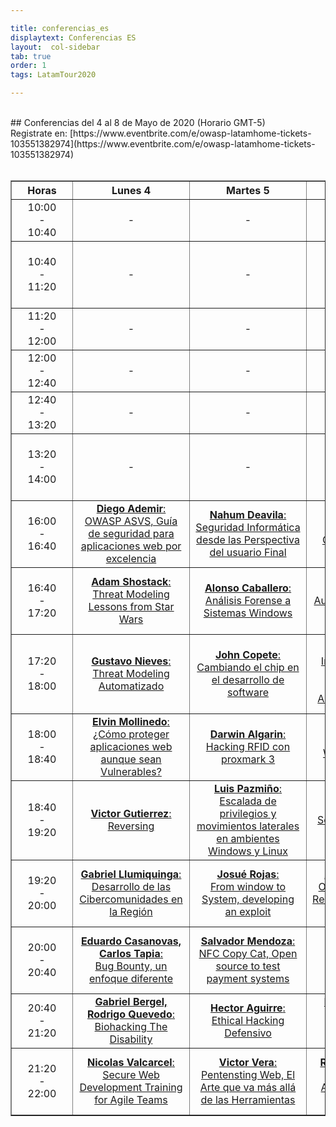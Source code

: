 ```yaml
---

title: conferencias_es
displaytext: Conferencias ES
layout:  col-sidebar
tab: true
order: 1
tags: LatamTour2020

---
```

<style>
@media (max-width: 950px) {
  .divTable {
    width: 90vw;
    overflow-x: scroll;
  }
  .conferenceTable {
    left: 0;
    right: 0;
    margin: 0;
    font-size: small;
  }
  .hourColumn {
    min-width: 38px;
    padding: 0;
  }
  .otherColumns {
    min-width: 100px;
    padding: 0;
  }
}
@media (max-width: 1150px) {
  .col-sidebar .main-wrapper {
    display: grid;
    grid-template-rows: auto;
    grid-template-columns: 1fr;
    grid-template-areas:
        "title"
        "github"
        "menu"
        "body"
        "repo"
        "side";
  }
}
@media (min-width:950px) {
  .hourColumn {
    min-width: 81px;
  }
  .otherColumns {
    min-width: 170px;
    width:18%;
  }
}
</style>
<br>
## Conferencias del 4 al 8 de Mayo de 2020 (Horario GMT-5)
<br>
Registrate en: [https://www.eventbrite.com/e/owasp-latamhome-tickets-103551382974](https://www.eventbrite.com/e/owasp-latamhome-tickets-103551382974)
<br><br>
<!-- links to google calendar make with https://decomaan.github.io/google-calendar-link-generator/ -->
<div class="divTable">
<table class="conferenceTable" border="1" style="text-align: center; width: 100%;">
  <tr>
    <th class="hourColumn">Horas</th>
    <th class="otherColumns">Lunes 4</th>
    <th class="otherColumns">Martes 5</th>
    <th class="otherColumns">Miércoles 6</th>
    <th class="otherColumns">Jueves 7</th>
    <th class="otherColumns">Viernes 8</th>
  </tr>
  <tr>
    <td class="hourColumn">10:00<br>-<br>10:40</td>
    <td class="otherColumns">-</td>
    <td class="otherColumns">-</td>
    <td class="otherColumns">-</td>
    <td class="otherColumns">-</td>
    <td class="otherColumns"><a href="https://www.google.com/calendar/render?action=TEMPLATE&text=Hacking+avanzado+con+ZAP+Proxy+-+Daniel+Echeverr%C3%ADa&details=%2A%2A+OWASP+LATAM+%40home%2C+Pandemic+Edition+%2A%2A&dates=20200508T150000Z%2F20200508T154000Z"><b>Daniel Echeverría</b>:<br>Hacking avanzado con ZAP Proxy</a></td>
  </tr>
    <tr>
    <td class="hourColumn">10:40<br>-<br>11:20</td>
    <td class="otherColumns">-</td>
    <td class="otherColumns">-</td>
    <td class="otherColumns">-</td>
    <td class="otherColumns">-</td>
    <td class="otherColumns"><a href="https://www.google.com/calendar/render?action=TEMPLATE&text=Ciberinteligencia+complemento+indispensable+para+las+organizaciones+-+Mikel+Rufian&details=%2A%2A+OWASP+LATAM+%40home%2C+Pandemic+Edition+%2A%2A&dates=20200508T154000Z%2F20200508T162000Z"><b>Mikel Rufian</b>:<br>Ciberinteligencia complemento indispensable para las organizaciones</a></td>
  </tr>
    <tr>
    <td class="hourColumn">11:20<br>-<br>12:00</td>
    <td class="otherColumns">-</td>
    <td class="otherColumns">-</td>
    <td class="otherColumns">-</td>
    <td class="otherColumns">-</td>
    <td class="otherColumns"><a href="https://www.google.com/calendar/render?action=TEMPLATE&text=Purple+Team+-+Milagros+del+Valle%2C+Mart%C3%ADn+Dur%C3%A1n&details=%2A%2A+OWASP+LATAM+%40home%2C+Pandemic+Edition+%2A%2A&dates=20200508T162000Z%2F20200508T170000Z"><b>Milagros del Valle, Martín Durán</b>:<br>Purple Team</a></td>
  </tr>
  <tr>
    <td class="hourColumn">12:00<br>-<br>12:40</td>
    <td class="otherColumns">-</td>
    <td class="otherColumns">-</td>
    <td class="otherColumns">-</td>
    <td class="otherColumns">-</td>
    <td class="otherColumns"><a href="https://www.google.com/calendar/render?action=TEMPLATE&text=Fabio+Cerullo&details=%2A%2A+OWASP+LATAM+%40home%2C+Pandemic+Edition+%2A%2A&dates=20200508T170000Z%2F20200508T174000Z"><b>Fabio Cerullo</b>:<br>Por definir</a></td>
  </tr>
  <tr>
    <td class="hourColumn">12:40<br>-<br>13:20</td>
    <td class="otherColumns">-</td>
    <td class="otherColumns">-</td>
    <td class="otherColumns">-</td>
    <td class="otherColumns">-</td>
    <td class="otherColumns"><a href="https://www.google.com/calendar/render?action=TEMPLATE&text=Lorenzo+Martinez&details=%2A%2A+OWASP+LATAM+%40home%2C+Pandemic+Edition+%2A%2A&dates=20200508T174000Z%2F20200508T182000Z"><b>Lorenzo Martinez</b>:<br>Por definir</a></td>
  </tr>
  <tr>
    <td class="hourColumn">13:20<br>-<br>14:00</td>
    <td class="otherColumns">-</td>
    <td class="otherColumns">-</td>
    <td class="otherColumns">-</td>
    <td class="otherColumns">-</td>
    <td class="otherColumns"><a href="https://www.google.com/calendar/render?action=TEMPLATE&text=Violencia+de+g%C3%A9nero+digital%2Ccomunicaciones+seguras+-+Paola+Perez&details=%2A%2A+OWASP+LATAM+%40home%2C+Pandemic+Edition+%2A%2A&dates=20200508T182000Z%2F20200508T190000Z"><b>Paola Perez</b>:<br>Violencia de género digital, comunicaciones seguras</a></td>
  </tr>
  <tr>
    <td class="hourColumn">16:00<br>-<br>16:40</td>
    <td class="otherColumns"><a href="https://www.google.com/calendar/render?action=TEMPLATE&text=OWASP+ASVS%2C+Gu%C3%ADa+de+seguridad+para+aplicaciones+web+por+excelencia+-+Diego+Ademir&details=%2A%2A+OWASP+LATAM+%40home%2C+Pandemic+Edition+%2A%2A&dates=20200504T210000Z%2F20200504T214000Z"><b>Diego Ademir</b>:<br>OWASP ASVS, Guía de seguridad para aplicaciones web por excelencia</a></td>
    <td class="otherColumns"><a href="https://www.google.com/calendar/render?action=TEMPLATE&text=Seguridad+Inform%C3%A1tica+desde+las+Perspectiva+del+usuario+Final+-+Nahum+Deavila&details=%2A%2A+OWASP+LATAM+%40home%2C+Pandemic+Edition+%2A%2A&dates=20200505T210000Z%2F20200505T214000Z"><b>Nahum Deavila</b>:<br>Seguridad Informática desde las Perspectiva del usuario Final</a></td>
    <td class="otherColumns"><a href="https://www.google.com/calendar/render?action=TEMPLATE&text=Implementando+OWASP+SAMM+en+Latinoamerica+-+Mateo+Mart%C3%ADnez&details=%2A%2A+OWASP+LATAM+%40home%2C+Pandemic+Edition+%2A%2A&dates=20200506T210000Z%2F20200506T214000Z"><b>Mateo Martínez</b>:<br>Implementando OWASP SAMM en Latinoamerica</a></td>
    <td class="otherColumns"><a href="https://www.google.com/calendar/render?action=TEMPLATE&text=Bug+Bounty%2C+One+year+later+-+Alejandro+Iacobelli%2C+Pablo+Garbossa&details=%2A%2A+OWASP+LATAM+%40home%2C+Pandemic+Edition+%2A%2A&dates=20200507T210000Z%2F20200507T214000Z"><b>Alejandro Iacobelli, Pablo Garbossa</b>:<br>Bug Bounty, One year later</a></td>
    <td class="otherColumns"><a href="https://www.google.com/calendar/render?action=TEMPLATE&text=Lo+que+nadie+te+dijo+antes+de+dedicarte+al+Bug+bounty+-+Jaime+Restrepo&details=%2A%2A+OWASP+LATAM+%40home%2C+Pandemic+Edition+%2A%2A&dates=20200508T210000Z%2F20200508T214000Z"><b>Jaime Restrepo</b>:<br>Lo que nadie te dijo antes de dedicarte al Bug bounty</a></td>
  </tr>
<tr>
    <td class="hourColumn">16:40<br>-<br>17:20</td>
    <td class="otherColumns"><a href="https://www.google.com/calendar/render?action=TEMPLATE&text=Threat+Modeling+Lessons+from+Star+Wars+-+Adam+Shostack&details=%2A%2A+OWASP+LATAM+%40home%2C+Pandemic+Edition+%2A%2A&dates=20200504T214000Z%2F20200504T222000Z"><b>Adam Shostack</b>:<br>Threat Modeling Lessons from Star Wars</a></td>
    <td class="otherColumns"><a href="https://www.google.com/calendar/render?action=TEMPLATE&text=An%C3%A1lisis+Forense+a+Sistemas+Windows+-+Alonso+Caballero&details=%2A%2A+OWASP+LATAM+%40home%2C+Pandemic+Edition+%2A%2A&dates=20200505T214000Z%2F20200505T222000Z"><b>Alonso Caballero</b>:<br>Análisis Forense a Sistemas Windows</a></td>
    <td class="otherColumns"><a href="https://www.google.com/calendar/render?action=TEMPLATE&text=Auditor%C3%ADa+y+Seguridad+en+las+Apps+-+Saira+Isaac&details=%2A%2A+OWASP+LATAM+%40home%2C+Pandemic+Edition+%2A%2A&dates=20200506T214000Z%2F20200506T222000Z"><b>Saira Isaac</b>:<br>Auditoría y Seguridad en las Apps</a></td>
    <td class="otherColumns"><a href="https://www.google.com/calendar/render?action=TEMPLATE&text=Principios+del+Desarrollo+Seguro+-+German+Schmidt&details=%2A%2A+OWASP+LATAM+%40home%2C+Pandemic+Edition+%2A%2A&dates=20200507T214000Z%2F20200507T222000Z"><b>German Schmidt</b>:<br>Principios del Desarrollo Seguro</a></td>
    <td class="otherColumns"><a href="https://www.google.com/calendar/render?action=TEMPLATE&text=Recolecci%C3%B3n+de+Informaci%C3%B3n+en+infraestructuras+internas+-+Juampa+Rodr%C3%ADguez&details=%2A%2A+OWASP+LATAM+%40home%2C+Pandemic+Edition+%2A%2A&dates=20200508T214000Z%2F20200508T222000Z"><b>Juampa Rodríguez</b>:<br>Recolección de Información en infraestructuras internas</a></td>
  </tr>
<tr>
    <td class="hourColumn">17:20<br>-<br>18:00</td>
    <td class="otherColumns"><a href="https://www.google.com/calendar/render?action=TEMPLATE&text=Threat+Modeling+Automatizado+-+Gustavo+Nieves&details=%2A%2A+OWASP+LATAM+%40home%2C+Pandemic+Edition+%2A%2A&dates=20200504T222000Z%2F20200504T230000Z"><b>Gustavo Nieves</b>:<br>Threat Modeling Automatizado</a></td>
    <td class="otherColumns"><a href="https://www.google.com/calendar/render?action=TEMPLATE&text=Cambiando+el+chip+en+el+desarrollo+de+software+-+John+Copete&details=%2A%2A+OWASP+LATAM+%40home%2C+Pandemic+Edition+%2A%2A&dates=20200505T222000Z%2F20200505T230000Z"><b>John Copete</b>:<br>Cambiando el chip en el desarrollo de software</a></td>
    <td class="otherColumns"><a href=""><b>Anabel Broce</b>:<br>Implementando en Producción un Sistema con una Arquitectura Segura</a></td>
    <td class="otherColumns"><a href="https://www.google.com/calendar/render?action=TEMPLATE&text=Controles+de+seguridad+m%C3%A1s+importantes+para+arquitectos+y+desarrolladores+-+Edgard+Salazar&details=%2A%2A+OWASP+LATAM+%40home%2C+Pandemic+Edition+%2A%2A&dates=20200507T222000Z%2F20200507T230000Z"><b>Edgard Salazar</b>:<br>Controles de seguridad más importantes para arquitectos y desarrolladores</a></td>
    <td class="otherColumns"><a href="https://www.google.com/calendar/render?action=TEMPLATE&text=Preparando+un+ambiente+de+pruebas+para+apps+con+Xamarin+-+Everth+Gallegos&details=%2A%2A+OWASP+LATAM+%40home%2C+Pandemic+Edition+%2A%2A&dates=20200508T222000Z%2F20200508T230000Z"><b>Everth Gallegos</b>:<br>Preparando un ambiente de pruebas para apps con Xamarin</a></td>
  </tr>
<tr>
    <td class="hourColumn">18:00<br>-<br>18:40</td>
    <td class="otherColumns"><a href="https://www.google.com/calendar/render?action=TEMPLATE&text=%C2%BFC%C3%B3mo+proteger+aplicaciones+web+aunque+sean+Vulnerables%3F+-+Elvin+Mollinedo&details=%2A%2A+OWASP+LATAM+%40home%2C+Pandemic+Edition+%2A%2A&dates=20200504T230000Z%2F20200504T234000Z"><b>Elvin Mollinedo</b>:<br>¿Cómo proteger aplicaciones web aunque sean Vulnerables?</a></td>
    <td class="otherColumns"><a href="https://www.google.com/calendar/render?action=TEMPLATE&text=Hacking+RFID+con+proxmark+3+-+Darwin+Algarin&details=%2A%2A+OWASP+LATAM+%40home%2C+Pandemic+Edition+%2A%2A&dates=20200505T230000Z%2F20200505T234000Z"><b>Darwin Algarin</b>:<br>Hacking RFID con proxmark 3</a></td>
    <td class="otherColumns"><a href="https://www.google.com/calendar/render?action=TEMPLATE&text=Webshell+webapp+-+Eduardo+Jana&details=%2A%2A+OWASP+LATAM+%40home%2C+Pandemic+Edition+%2A%2A&dates=20200506T230000Z%2F20200506T234000Z"><b>Eduardo Jana</b>:<br>Webshell webapp</a></td>
    <td class="otherColumns"><a href="https://www.google.com/calendar/render?action=TEMPLATE&text=La+Gobernanza+de+la+Informaci%C3%B3n+-+Sandy+Palma&details=%2A%2A+OWASP+LATAM+%40home%2C+Pandemic+Edition+%2A%2A&dates=20200507T230000Z%2F20200507T234000Z"><b>Sandy Palma</b>:<br>La Gobernanza de la Información</a></td>
    <td class="otherColumns"><a href="https://www.google.com/calendar/render?action=TEMPLATE&text=C%C3%B3mo+generar+valor+a+trav%C3%A9s+del+informe+de+Ethical+hacking+-+Juan+Qui%C3%B1e&details=%2A%2A+OWASP+LATAM+%40home%2C+Pandemic+Edition+%2A%2A&dates=20200508T230000Z%2F20200508T234000Z"><b>Juan Quiñe</b>:<br>Cómo generar valor a través del informe de Ethical hacking</a></td>
  </tr>
<tr>
    <td class="hourColumn">18:40<br>-<br>19:20</td>
    <td class="otherColumns"><a href="https://www.google.com/calendar/render?action=TEMPLATE&text=Reversing+-+Victor+Gutierrez&details=%2A%2A+OWASP+LATAM+%40home%2C+Pandemic+Edition+%2A%2A&dates=20200504T234000Z%2F20200505T002000Z"><b>Victor Gutierrez</b>:<br>Reversing</a></td>
    <td class="otherColumns"><a href="https://www.google.com/calendar/render?action=TEMPLATE&text=Escalada+de+privilegios+y+movimientos+laterales+en+ambientes+windows+y+Linux+-+Luis+Pazmi%C3%B1o&details=%2A%2A+OWASP+LATAM+%40home%2C+Pandemic+Edition+%2A%2A&dates=20200505T234000Z%2F20200506T002000Z"><b>Luis Pazmiño</b>:<br>Escalada de privilegios y movimientos laterales en ambientes Windows y Linux</a></td>
    <td class="otherColumns"><a href="https://www.google.com/calendar/render?action=TEMPLATE&text=Security+Knowledge+Framework+-+Ra%C3%BAl+Aguilar&details=%2A%2A+OWASP+LATAM+%40home%2C+Pandemic+Edition+%2A%2A&dates=20200506T234000Z%2F20200507T002000Z"><b>Raúl Aguilar</b>:<br>Security Knowledge Framework</a></td>
    <td class="otherColumns"><a href="https://www.google.com/calendar/render?action=TEMPLATE&text=SOC+y+Threat+Intelligence+-+Fernando+Vela&details=%2A%2A+OWASP+LATAM+%40home%2C+Pandemic+Edition+%2A%2A&dates=20200507T234000Z%2F20200508T002000Z"><b>Fernando Vela</b>:<br>SOC y Threat Intelligence</a></td>
    <td class="otherColumns"><a href="https://www.google.com/calendar/render?action=TEMPLATE&text=Cyber+Red+Team%2C+el+equipo+auditor+de+controles+de+seguridad+-+Ramiro+Pulgar&details=%2A%2A+OWASP+LATAM+%40home%2C+Pandemic+Edition+%2A%2A&dates=20200508T234000Z%2F20200509T002000Z"><b>Ramiro Pulgar</b>:<br>Cyber Red Team, el equipo auditor de controles de seguridad</a></td>
  </tr>
<tr>
    <td class="hourColumn">19:20<br>-<br>20:00</td>
    <td class="otherColumns"><a href="https://www.google.com/calendar/render?action=TEMPLATE&text=Desarrollo+de+las+Cibercomunidades+en+la+Regi%C3%B3n+-+Gabriel+Llumiquinga&details=%2A%2A+OWASP+LATAM+%40home%2C+Pandemic+Edition+%2A%2A&dates=20200505T002000Z%2F20200505T010000Z"><b>Gabriel Llumiquinga</b>:<br>Desarrollo de las Cibercomunidades en la Región</a></td>
    <td class="otherColumns"><a href="https://www.google.com/calendar/render?action=TEMPLATE&text=From+window+to+System%2C+developing+an+explot+-+Josu%C3%A9+Rojas&details=%2A%2A+OWASP+LATAM+%40home%2C+Pandemic+Edition+%2A%2A&dates=20200506T002000Z%2F20200506T010000Z"><b>Josué Rojas</b>:<br>From window to System, developing an exploit</a></td>
    <td class="otherColumns"><a href="https://www.google.com/calendar/render?action=TEMPLATE&text=OSINT%2C+T%C3%A9cnicas+de+Reconocimiento+en+un+Test+de+Intrusi%C3%B3n+-+Armando+Rodas&details=%2A%2A+OWASP+LATAM+%40home%2C+Pandemic+Edition+%2A%2A&dates=20200507T002000Z%2F20200507T010000Z"><b>Armando Rodas</b>:<br>OSINT, Técnicas de Reconocimiento en un Test de Intrusión</a></td>
    <td class="otherColumns"><a href="https://www.google.com/calendar/render?action=TEMPLATE&text=Gesti%C3%B3n+de+seguridad+con+ISM3%2C+la+alternativa+luego+de+un+Pentest+-+Eduardo+Snape&details=%2A%2A+OWASP+LATAM+%40home%2C+Pandemic+Edition+%2A%2A&dates=20200508T002000Z%2F20200508T010000Z"><b>Eduardo Snape</b>:<br>Gestión de seguridad con ISM3, la alternativa luego de un Pentest</a></td>
    <td class="otherColumns"><a href="https://www.google.com/calendar/render?action=TEMPLATE&text=Protecci%C3%B3n+de+acceso+a+las+aplicaciones+bajo+Secure+Access+Service+Edge+-+Rodrigo+Valero&details=%2A%2A+OWASP+LATAM+%40home%2C+Pandemic+Edition+%2A%2A&dates=20200509T002000Z%2F20200509T010000Z"><b>Rodrigo Valero</b>:<br>Protección de acceso a las aplicaciones bajo Secure Access Service Edge</a></td>
  </tr>
<tr>
    <td class="hourColumn">20:00<br>-<br>20:40</td>
    <td class="otherColumns"><a href="https://www.google.com/calendar/render?action=TEMPLATE&text=Bug+Bounty%2C+un+enfoque+diferente+-+Eduardo+Casanovas%2C+Carlos+Tapia&details=%2A%2A+OWASP+LATAM+%40home%2C+Pandemic+Edition+%2A%2A&dates=20200505T010000Z%2F20200505T014000Z"><b>Eduardo Casanovas, Carlos Tapia</b>:<br>Bug Bounty, un enfoque diferente</a></td>
    <td class="otherColumns"><a href="https://www.google.com/calendar/render?action=TEMPLATE&text=NFC+Copy+Cat%2C+Open+source+to+test+payment+system+-+Salvador+Mendoza&details=%2A%2A+OWASP+LATAM+%40home%2C+Pandemic+Edition+%2A%2A&dates=20200506T010000Z%2F20200506T014000Z"><b>Salvador Mendoza</b>:<br>NFC Copy Cat, Open source to test payment systems</a></td>
    <td class="otherColumns"><a href="https://www.google.com/calendar/render?action=TEMPLATE&text=TheHive+como+plataforma+de+respuesta+a+incidente+-+Pablo+Rico&details=%2A%2A+OWASP+LATAM+%40home%2C+Pandemic+Edition+%2A%2A&dates=20200507T010000Z%2F20200507T014000Z"><b>Pablo Rico</b>:<br>TheHive como plataforma de respuesta a incidentes</a></td>
    <td class="otherColumns"><a href="https://www.google.com/calendar/render?action=TEMPLATE&text=Machine+Learning+aplicado+a+la+Ciberseguridad+-+Rafael+Monterroza&details=%2A%2A+OWASP+LATAM+%40home%2C+Pandemic+Edition+%2A%2A&dates=20200508T010000Z%2F20200508T014000Z"><b>Rafael Monterroza</b>:<br>Machine Learning aplicado a la Ciberseguridad</a></td>
    <td class="otherColumns"><a href="https://www.google.com/calendar/render?action=TEMPLATE&text=Ingenier%C3%ADa+social%2C+el+arte+o+la+ciencia+del+hackeo+de+personas%3F+-+Amilcar+de+Le%C3%B3n&details=%2A%2A+OWASP+LATAM+%40home%2C+Pandemic+Edition+%2A%2A&dates=20200509T010000Z%2F20200509T014000Z"><b>Amilcar de León</b>:<br>Ingeniería social, el arte o la ciencia del hackeo de personas?</a></td>
  </tr>
<tr>
    <td class="hourColumn">20:40<br>-<br>21:20</td>
    <td class="otherColumns"><a href="https://www.google.com/calendar/render?action=TEMPLATE&text=Biohacking+The+Disability+-+Gabriel+Bergel%2C+Rodrigo+Quevedo&details=%2A%2A+OWASP+LATAM+%40home%2C+Pandemic+Edition+%2A%2A&dates=20200505T014000Z%2F20200505T022000Z"><b>Gabriel Bergel, Rodrigo Quevedo</b>:<br>Biohacking The Disability</a></td>
    <td class="otherColumns"><a href="https://www.google.com/calendar/render?action=TEMPLATE&text=Ethical+Hacking+Defensivo+-+Hector+Aguirre&details=%2A%2A+OWASP+LATAM+%40home%2C+Pandemic+Edition+%2A%2A&dates=20200506T014000Z%2F20200506T022000Z"><b>Hector Aguirre</b>:<br>Ethical Hacking Defensivo</a></td>
    <td class="otherColumns"><a href="https://www.google.com/calendar/render?action=TEMPLATE&text=MITRE+ATT%26CK%2C+conociendo+al+adversario+-+Michael+Hidalgo&details=%2A%2A+OWASP+LATAM+%40home%2C+Pandemic+Edition+%2A%2A&dates=20200507T014000Z%2F20200507T022000Z"><b>Michael Hidalgo</b>:<br>MITRE ATT&CK, conociendo al adversario</a></td>
    <td class="otherColumns"><a href="https://www.google.com/calendar/render?action=TEMPLATE&text=Seguridad+REST+API%2C+Lo+bueno%2C+lo+malo+y+lo+feo+-+Hubert+de+Mercado&details=%2A%2A+OWASP+LATAM+%40home%2C+Pandemic+Edition+%2A%2A&dates=20200508T014000Z%2F20200508T022000Z"><b>Hubert de Mercado</b>:<br>Seguridad REST API, Lo bueno, lo malo y lo feo</a></td>
    <td class="otherColumns"><a href="https://www.google.com/calendar/render?action=TEMPLATE&text=Threat+Hunting+sin+colores+-+Elezer+Pineda&details=%2A%2A+OWASP+LATAM+%40home%2C+Pandemic+Edition+%2A%2A&dates=20200509T014000Z%2F20200509T022000Z"><b>Elezer Pineda</b>:<br>Threat Hunting sin colores</a></td>
  </tr>
<tr>
    <td class="hourColumn">21:20<br>-<br>22:00</td>
    <td class="otherColumns"><a href="https://www.google.com/calendar/render?action=TEMPLATE&text=Secure+Web+Development+Training+for+Agile+Teams+-+Nicolas+Valcarcel&details=%2A%2A+OWASP+LATAM+%40home%2C+Pandemic+Edition+%2A%2A&dates=20200505T022000Z%2F20200504T030000Z"><b>Nicolas Valcarcel</b>:<br>Secure Web Development Training for Agile Teams</a></td>
    <td class="otherColumns"><a href="https://www.google.com/calendar/render?action=TEMPLATE&text=Pentensting+Web%2C+El+Arte+que+va+m%C3%A1s+all%C3%A1+de+las+Herramientas+-+Victor+Vera&details=%2A%2A+OWASP+LATAM+%40home%2C+Pandemic+Edition+%2A%2A&dates=20200506T022000Z%2F20200505T030000Z"><b>Victor Vera</b>:<br>Pentensting Web, El Arte que va más allá de las Herramientas</a></td>
    <td class="otherColumns"><a href="https://www.google.com/calendar/render?action=TEMPLATE&text=Conociendo+y+Analizando+la+Dark+Web+-+Roberto+Mendoza&details=%2A%2A+OWASP+LATAM+%40home%2C+Pandemic+Edition+%2A%2A&dates=20200507T022000Z%2F20200506T030000Z"><b>Roberto Mendoza</b>:<br>Conociendo y Analizando la Dark Web</a></td>
    <td class="otherColumns"><a href="https://www.google.com/calendar/render?action=TEMPLATE&text=Hacking+en+tiempos+de+COVID-19%2C+Transformaci%C3%B3n+Digital+sin+Controles+-+Ricardo+Supo&details=%2A%2A+OWASP+LATAM+%40home%2C+Pandemic+Edition+%2A%2A&dates=20200508T022000Z%2F20200507T030000Z"><b>Ricardo Supo</b>:<br>Hacking en tiempos de COVID-19, Transformación Digital sin Controles</a></td>
    <td class="otherColumns"><a href="https://www.google.com/calendar/render?action=TEMPLATE&text=T%C3%A9cnicas+efectivas+de+Ingenier%C3%ADa+Social+a+trav%C3%A9s+de+redes+sociales+-+Gonzalo+Nina&details=%2A%2A+OWASP+LATAM+%40home%2C+Pandemic+Edition+%2A%2A&dates=20200509T022000Z%2F20200509T030000Z"><b>Gonzalo Nina</b>:<br>Técnicas efectivas de Ingeniería Social a través de redes sociales</a></td>
  </tr>
</table>
</div>
